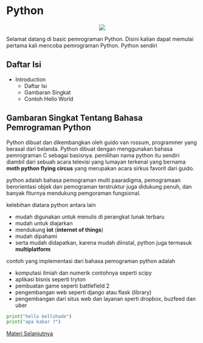# Python

<p align="center">
  <img src="https://glints.com/id/lowongan/wp-content/uploads/2021/08/python.org_.png">
<p>

Selamat datang di basic pemrograman Python. Disini kalian dapat memulai pertama kali mencoba pemrograman Python. Python sendiri

## Daftar Isi

- Introduction
    - Daftar Isi
    - Gambaran Singkat
    - Contoh Hello World

## Gambaran Singkat Tentang Bahasa Pemrograman Python

Python dibuat dan dikembangkan oleh guido van rossum, programmer yang berasal dari belanda. Python dibuat dengan menggunakan bahasa pemrograman C sebagai basisnya. pemilihan nama python itu sendiri diambil dari sebuah acara televisi yang lumayan terkenal yang bernama __moth python flying circus__ yang merupakan acara sirkus favorit dari guido.

python adalah bahasa pemograman multi paaradigma, pemogramaan berorientasi objek dan pemograman terstruktur juga didukung penuh, dan banyak fiturnya mendukung pemgoraman fungsional. 

kelebihan diatara python antara lain
- mudah digunakan untuk menulis di perangkat lunak terbaru
- mudah untuk diajarkan
- mendukung __iot__ (__internet of things__)
- mudah dipahami
- serta mudah didapatkan, karena mudah diinstal, python juga termasuk __multiplatform__

contoh yang implementasi dari bahasa pemograman python adalah
- komputasi ilmiah dan numerik contohnya seperti scipy
- aplikasi bisnis seperti tryton
- pembuatan game seperti battlefield 2
- pengembangan web seperti django atau flask (library)
- pengembangan dari situs web dan layanan sperti dropbox, buzfeed dan uber

```python
print("hello bellshade")
print("apa kabar ?")
```

[Materi Selanjutnya](../02_tipe_data)